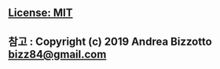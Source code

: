## [License: MIT](LICENSE.md)

## 참고 : Copyright (c) 2019 Andrea Bizzotto [bizz84@gmail.com](mailto:bizz84@gmail.com)
